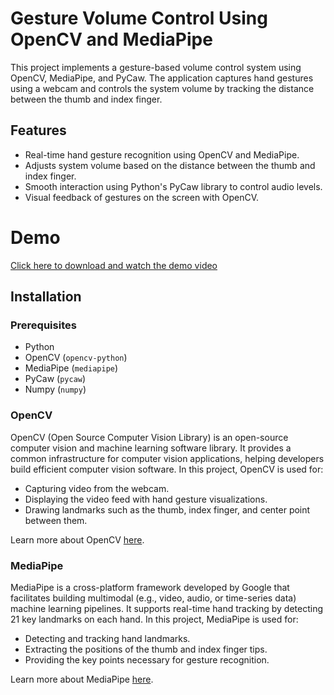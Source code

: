 # Gesture Volume Control Using OpenCV and MediaPipe

This project implements a gesture-based volume control system using OpenCV, MediaPipe, and PyCaw. The application captures hand gestures using a webcam and controls the system volume by tracking the distance between the thumb and index finger. 

## Features
- Real-time hand gesture recognition using OpenCV and MediaPipe.
- Adjusts system volume based on the distance between the thumb and index finger.
- Smooth interaction using Python's PyCaw library to control audio levels.
- Visual feedback of gestures on the screen with OpenCV.

# Demo

[Click here to download and watch the demo video](https://github.com/NimeshWijesuriya/Gesture-Volume-Control-CV/blob/main/Demo/Demo.mp4)

## Installation

### Prerequisites
- Python
- OpenCV (`opencv-python`)
- MediaPipe (`mediapipe`)
- PyCaw (`pycaw`)
- Numpy (`numpy`)

### OpenCV
OpenCV (Open Source Computer Vision Library) is an open-source computer vision and machine learning software library. It provides a common infrastructure for computer vision applications, helping developers build efficient computer vision software. In this project, OpenCV is used for:
- Capturing video from the webcam.
- Displaying the video feed with hand gesture visualizations.
- Drawing landmarks such as the thumb, index finger, and center point between them.

Learn more about OpenCV [here](https://opencv.org/).

### MediaPipe
MediaPipe is a cross-platform framework developed by Google that facilitates building multimodal (e.g., video, audio, or time-series data) machine learning pipelines. It supports real-time hand tracking by detecting 21 key landmarks on each hand. In this project, MediaPipe is used for:
- Detecting and tracking hand landmarks.
- Extracting the positions of the thumb and index finger tips.
- Providing the key points necessary for gesture recognition.

Learn more about MediaPipe [here](https://mediapipe.dev/).
